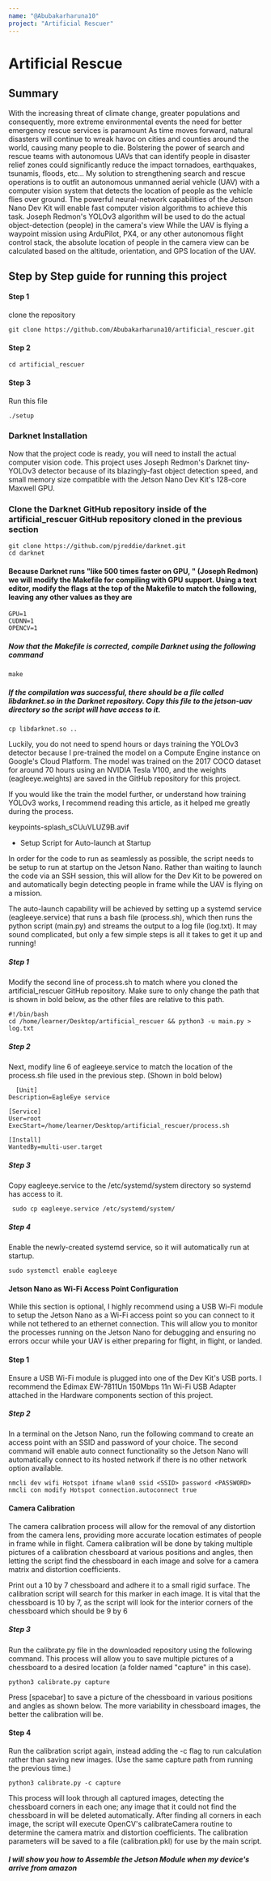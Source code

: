```yaml
---
name: "@Abubakarharuna10"
project: "Artificial Rescuer"
---
```


# Artificial Rescue

## Summary

With the increasing threat of climate change, greater populations and consequently, more extreme environmental events
the need for better emergency rescue services is paramount
As time moves forward, natural disasters will continue to wreak havoc on cities and counties around the world,
causing many people to die. Bolstering the power of search and rescue teams with autonomous UAVs that can identify people
in disaster relief zones could significantly reduce the impact tornadoes, earthquakes, tsunamis, floods, etc...
My solution to strengthening search and rescue operations is to outfit an autonomous unmanned aerial vehicle (UAV)
with a computer vision system that detects the location of people as the vehicle flies over ground. The powerful neural-network capabilities
of the Jetson Nano Dev Kit will enable fast computer vision algorithms to achieve this task. Joseph Redmon's YOLOv3 algorithm will be used
to do the actual object-detection (people) in the camera's view While the UAV is flying a waypoint mission using ArduPilot, PX4, or any other autonomous flight control stack, the absolute location of people in the camera view can be calculated based on the altitude, orientation, and GPS location of the UAV.

## Step by Step guide for running this project

#### Step 1

clone the repository

```
git clone https://github.com/Abubakarharuna10/artificial_rescuer.git
```

#### Step 2


```
cd artificial_rescuer
```


#### Step 3

Run this file


```
./setup
```

### Darknet Installation

Now that the project code is ready, you will need to install the actual computer vision code. This project uses Joseph Redmon's Darknet tiny-YOLOv3 detector because of its blazingly-fast object detection speed, and small memory size compatible with the Jetson Nano Dev Kit's 128-core Maxwell GPU.

### Clone the Darknet GitHub repository inside of the artificial_rescuer GitHub repository cloned in the previous section

```
git clone https://github.com/pjreddie/darknet.git
cd darknet

```

#### Because Darknet runs "like 500 times faster on GPU, " (Joseph Redmon) we will modify the Makefile for compiling with GPU support. Using a text editor, modify the flags at the top of the Makefile to match the following, leaving any other values as they are

```
GPU=1
CUDNN=1
OPENCV=1
```

##### Now that the Makefile is corrected, compile Darknet using the following command

```
make

```

#####  If the compilation was successful, there should be a file called libdarknet.so in the Darknet repository. Copy this file to the jetson-uav directory so the script will have access to it.

```
cp libdarknet.so ..
```

Luckily, you do not need to spend hours or days training the YOLOv3 detector because I pre-trained the model on a Compute Engine instance on Google's Cloud Platform. The model was trained on the 2017 COCO dataset for around 70 hours using an NVIDIA Tesla V100, and the weights (eagleeye.weights) are saved in the GitHub repository for this project.

If you would like the train the model further, or understand how training YOLOv3 works, I recommend reading this article, as it helped me greatly during the process.

keypoints-splash_sCUuVLUZ9B.avif

- Setup Script for Auto-launch at Startup

In order for the code to run as seamlessly as possible, the script needs to be setup to run at startup on the Jetson Nano. Rather than waiting to launch the code via an SSH session, this will allow for the Dev Kit to be powered on and automatically begin detecting people in frame while the UAV is flying on a mission.

The auto-launch capability will be achieved by setting up a systemd service (eagleeye.service) that runs a bash file (process.sh), which then runs the python script (main.py) and streams the output to a log file (log.txt). It may sound complicated, but only a few simple steps is all it takes to get it up and running!

##### Step 1
Modify the second line of process.sh to match where you cloned the artificial_rescuer GitHub repository. Make sure to only change the path that is shown in bold below, as the other files are relative to this path.
```
#!/bin/bash
cd /home/learner/Desktop/artificial_rescuer && python3 -u main.py > log.txt
```
##### Step 2
Next, modify line 6 of eagleeye.service to match the location of the process.sh file used in the previous step. (Shown in bold below)
```
  [Unit]
Description=EagleEye service

[Service]
User=root
ExecStart=/home/learner/Desktop/artificial_rescuer/process.sh

[Install]
WantedBy=multi-user.target
 ```

##### Step 3
Copy eagleeye.service to the /etc/systemd/system directory so systemd has access to it.


```
 sudo cp eagleeye.service /etc/systemd/system/
```
##### Step 4
Enable the newly-created systemd service, so it will automatically run at startup.


```
sudo systemctl enable eagleeye
```
#### Jetson Nano as Wi-Fi Access Point Configuration

While this section is optional, I highly recommend using a USB Wi-Fi module to setup the Jetson Nano as a Wi-Fi access point so you can connect to it while not tethered to an ethernet connection. This will allow you to monitor the processes running on the Jetson Nano for debugging and ensuring no errors occur while your UAV is either preparing for flight, in flight, or landed.

#### Step 1
Ensure a USB Wi-Fi module is plugged into one of the Dev Kit's USB ports. I recommend the Edimax EW-7811Un 150Mbps 11n Wi-Fi USB Adapter attached in the Hardware components section of this project.

##### Step 2

 In a terminal on the Jetson Nano, run the following command to create an access point with an SSID and password of your choice. The second command will enable auto connect functionality so the Jetson Nano will automatically connect to its hosted network if there is no other network option available.

```
nmcli dev wifi Hotspot ifname wlan0 ssid <SSID> password <PASSWORD>
nmcli con modify Hotspot connection.autoconnect true
```

#### Camera Calibration

The camera calibration process will allow for the removal of any distortion from the camera lens, providing more accurate location estimates of people in frame while in flight. Camera calibration will be done by taking multiple pictures of a calibration chessboard at various positions and angles, then letting the script find the chessboard in each image and solve for a camera matrix and distortion coefficients.

Print out a 10 by 7 chessboard and adhere it to a small rigid surface. The calibration script will search for this marker in each image. It is vital that the chessboard is 10 by 7, as the script will look for the interior corners of the chessboard which should be 9 by 6

##### Step 3

Run the calibrate.py file in the downloaded repository using the following command. This process will allow you to save multiple pictures of a chessboard to a desired location (a folder named "capture" in this case).

```
python3 calibrate.py capture

```
Press [spacebar] to save a picture of the chessboard in various positions and angles as shown below. The more variability in chessboard images, the better the calibration will be.

#### Step 4

Run the calibration script again, instead adding the -c flag to run calculation rather than saving new images. (Use the same capture path from running the previous time.)

```
python3 calibrate.py -c capture
```
This process will look through all captured images, detecting the chessboard corners in each one; any image that it could not find the chessboard in will be deleted automatically. After finding all corners in each image, the script will execute OpenCV's calibrateCamera routine to determine the camera matrix and distortion coefficients. The calibration parameters will be saved to a file (calibration.pkl) for use by the main script.

##### I will show you how to Assemble the Jetson Module when my device's arrive from amazon
